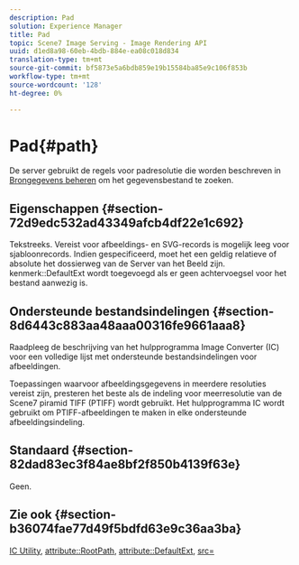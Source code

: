 ```yaml
---
description: Pad
solution: Experience Manager
title: Pad
topic: Scene7 Image Serving - Image Rendering API
uuid: d1ed8a98-60eb-4bdb-884e-ea08c018d834
translation-type: tm+mt
source-git-commit: bf5873e5a6bdb859e19b15584ba85e9c106f853b
workflow-type: tm+mt
source-wordcount: '128'
ht-degree: 0%

---
```



# Pad{#path}

De server gebruikt de regels voor padresolutie die worden beschreven in [Brongegevens beheren](../../../../../../is-api/image-serving-api-ref/c-configuration-and-administration/c-configuration-and-administration.md#concept-1ec4d9f0e58a430cae045761f1ff9173) om het gegevensbestand te zoeken.

## Eigenschappen {#section-72d9edc532ad43349afcb4df22e1c692}

Tekstreeks. Vereist voor afbeeldings- en SVG-records is mogelijk leeg voor sjabloonrecords. Indien gespecificeerd, moet het een geldig relatieve of absolute het dossierweg van de Server van het Beeld zijn. kenmerk::DefaultExt wordt toegevoegd als er geen achtervoegsel voor het bestand aanwezig is.

## Ondersteunde bestandsindelingen {#section-8d6443c883aa48aaa00316fe9661aaa8}

Raadpleeg de beschrijving van het hulpprogramma Image Converter (IC) voor een volledige lijst met ondersteunde bestandsindelingen voor afbeeldingen.

Toepassingen waarvoor afbeeldingsgegevens in meerdere resoluties vereist zijn, presteren het beste als de indeling voor meerresolutie van de Scene7 piramid TIFF (PTIFF) wordt gebruikt. Het hulpprogramma IC wordt gebruikt om PTIFF-afbeeldingen te maken in elke ondersteunde afbeeldingsindeling.

## Standaard {#section-82dad83ec3f84ae8bf2f850b4139f63e}

Geen.

## Zie ook {#section-b36074fae77d49f5bdfd63e9c36aa3ba}

[IC Utility](../../../../../../is-api/is-utils/utilities/r-ic.md#reference-de9f43c63a8f48f1a755ff1760af8b7b),  [attribute::RootPath](../../../../../../is-api/image-catalog/image-serving-api-ref/c-image-catalog-reference/c-attributes-reference/r-rootpath.md#reference-17d57e5967be403b8408fa7214017494),  [attribute::DefaultExt](../../../../../../is-api/image-catalog/image-serving-api-ref/c-image-catalog-reference/c-attributes-reference/r-defaultext.md#reference-1b96c71a253049ddaeae09892d3484a0),  [src=](../../../../../../is-api/http-ref/image-serving-api-ref/c-http-protocol-reference/c-command-reference/r-src.md#reference-f6506637778c4c69bf106a7924a91ab1)
